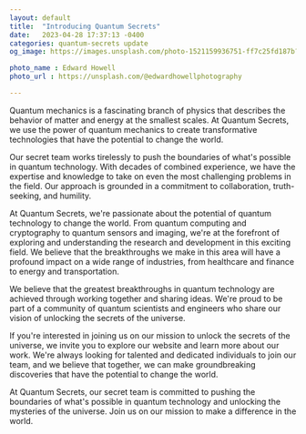 ```yaml
---
layout: default
title:  "Introducing Quantum Secrets"
date:   2023-04-28 17:37:13 -0400
categories: quantum-secrets update
og_image: https://images.unsplash.com/photo-1521159936751-ff7c25fd187b?ixlib=rb-4.0.3&ixid=MnwxMjA3fDB8MHxwaG90by1wYWdlfHx8fGVufDB8fHx8&auto=format&fit=crop&w=987&q=80

photo_name : Edward Howell
photo_url : https://unsplash.com/@edwardhowellphotography

---
```

Quantum mechanics is a fascinating branch of physics that describes the behavior of matter and energy at the smallest scales. At Quantum Secrets, we use the power of quantum mechanics to create transformative technologies that have the potential to change the world.

Our secret team works tirelessly to push the boundaries of what's possible in quantum technology. With decades of combined experience, we have the expertise and knowledge to take on even the most challenging problems in the field. Our approach is grounded in a commitment to collaboration, truth-seeking, and humility.

At Quantum Secrets, we're passionate about the potential of quantum technology to change the world. From quantum computing and cryptography to quantum sensors and imaging, we're at the forefront of exploring and understanding the research and development in this exciting field. We believe that the breakthroughs we make in this area will have a profound impact on a wide range of industries, from healthcare and finance to energy and transportation.

We believe that the greatest breakthroughs in quantum technology are achieved through working together and sharing ideas. We're proud to be part of a community of quantum scientists and engineers who share our vision of unlocking the secrets of the universe.

If you're interested in joining us on our mission to unlock the secrets of the universe, we invite you to explore our website and learn more about our work. We're always looking for talented and dedicated individuals to join our team, and we believe that together, we can make groundbreaking discoveries that have the potential to change the world.

At Quantum Secrets, our secret team is committed to pushing the boundaries of what's possible in quantum technology and unlocking the mysteries of the universe. Join us on our mission to make a difference in the world.